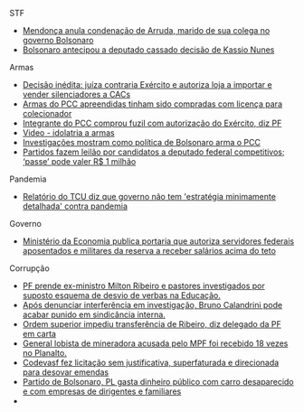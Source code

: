 STF
- [Mendonça anula condenação de Arruda, marido de sua colega no governo Bolsonaro](https://www1.folha.uol.com.br/poder/2022/05/mendonca-anula-condenacao-de-arruda-marido-de-sua-ex-colega-no-governo-bolsonaro.shtml?utm_source=twitter&utm_medium=social&utm_campaign=twfolha)
- [Bolsonaro antecipou a deputado cassado decisão de Kassio Nunes](https://www.metropoles.com/colunas/guilherme-amado/bolsonaro-antecipou-a-deputado-cassado-decisao-de-kassio-nunes)

Armas
- [Decisão inédita: juíza contraria Exército e autoriza loja a importar e vender silenciadores a CACs](https://oglobo.globo.com/brasil/seguranca-publica/noticia/2022/05/decisao-inedita-juiza-contraria-exercito-e-autoriza-loja-a-importar-e-vender-silenciadores-a-cacs.ghtml?utm_source=Twitter&utm_medium=Social&utm_campaign=O%20Globo)
- [Armas do PCC apreendidas tinham sido compradas com licença para colecionador](https://noticias.r7.com/sao-paulo/armas-do-pcc-apreendidas-tinham-sido-compradas-com-licenca-para-colecionador-03062022)
- [Integrante do PCC comprou fuzil com autorização do Exército, diz PF](https://www1.folha.uol.com.br/cotidiano/2022/07/integrante-do-pcc-comprou-fuzil-com-autorizacao-do-exercito-diz-pf.shtml?utm_source=twitter&utm_medium=social&utm_campaign=twfolha)
- [Video - idolatria a armas](https://twitter.com/AndradeRNegro2/status/1550892979149316097?s=20&t=_KZC7RzzNHPMB-lelXWOaA)
- [Investigações mostram como política de Bolsonaro arma o PCC](https://www.estadao.com.br/politica/investigacoes-mostram-como-politica-de-bolsonaro-arma-o-pcc/?utm_source=estadao:twitter&utm_medium=link)
- [Partidos fazem leilão por candidatos a deputado federal competitivos; ‘passe’ pode valer R$ 1 milhão](https://www.estadao.com.br/politica/partidos-fazem-leilao-por-candidatos-a-deputado-federal-competitivos-passe-pode-valer-r-1-milhao/?utm_source=twitter:newsfeed&utm_medium=social-organic&utm_campaign=redes-sociais:072022:e&utm_content=:::&utm_term=)

Pandemia
- [Relatório do TCU diz que governo não tem 'estratégia minimamente detalhada' contra pandemia](https://g1.globo.com/politica/noticia/2020/12/21/relatorio-do-tcu-diz-que-governo-nao-tem-estrategia-minimamente-detalhada-contra-a-pandemia-de-covid-19.ghtml)

Governo
- [Ministério da Economia publica portaria que autoriza servidores federais aposentados e militares da reserva a receber salários acima do teto](https://twitter.com/eixopolitico/status/1418743110465728517?ref_src=twsrc%5Etfw%7Ctwcamp%5Etweetembed&ref_url=https%3A%2F%2Fwww.notion.so%2Frwietter%2F15d6c2426bab435b958021ce505da7ad%3Fv%3Dba1317adebbc406494b04b9dfe24d9e7%26p%3D263753912d2e43c2a861816a3b24be3b)

Corrupção
- [PF prende ex-ministro Milton Ribeiro e pastores investigados por suposto esquema de desvio de verbas na Educação.](https://g1.globo.com/politica/noticia/2022/06/22/pf-faz-operacao-de-busca-em-enderecos-ligados-a-milton-ribeiro-e-pastores-que-atuavam-no-mec.ghtml)
- [Após denunciar interferência em investigação, Bruno Calandrini pode acabar punido em sindicância interna.](https://www.metropoles.com/colunas/rodrigo-rangel/ha-uma-arapuca-na-pf-para-o-delegado-que-prendeu-milton-ribeiro)
- [Ordem superior impediu transferência de Ribeiro, diz delegado da PF em carta](https://www.cnnbrasil.com.br/politica/ordem-superior-impediu-transferencia-de-ribeiro-diz-delegado-da-pf-em-carta/)
- [General lobista de mineradora acusada pelo MPF foi recebido 18 vezes no Planalto.](https://www1.folha.uol.com.br/ambiente/2022/05/general-lobista-de-mineradora-acusada-pelo-mpf-foi-recebido-18-vezes-no-planalto.shtml?utm_source=twitter&utm_medium=social-media&utm_content=geral&utm_campaign=noticias)
- [Codevasf fez licitação sem justificativa, superfaturada e direcionada para desovar emendas](https://www1.folha.uol.com.br/poder/2022/07/codevasf-fez-licitacao-sem-justificativa-superfaturada-e-direcionada-para-desovar-emendas.shtml?utm_source=twitter&utm_medium=social&utm_campaign=twfolha)
- [Partido de Bolsonaro, PL gasta dinheiro público com carro desaparecido e com empresas de dirigentes e familiares](https://oglobo.globo.com/politica/noticia/2022/07/partido-de-bolsonaro-pl-usou-dinheiro-publico-ate-para-carro-que-desapareceu.ghtml)
- 